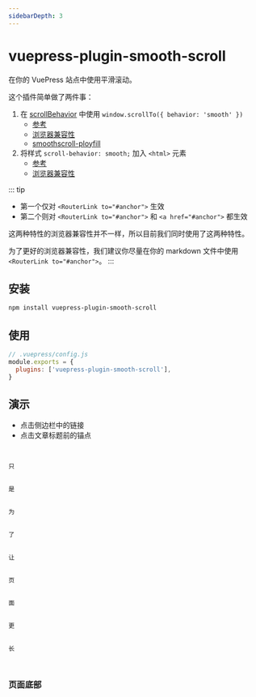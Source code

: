 ```yaml
---
sidebarDepth: 3
---
```


# vuepress-plugin-smooth-scroll <GitHubLink repo="vuepress/vuepress-contrib"/>

在你的 VuePress 站点中使用平滑滚动。

这个插件简单做了两件事：

1. 在 [scrollBehavior](https://router.vuejs.org/api/#scrollbehavior) 中使用 `window.scrollTo({ behavior: 'smooth' })`
   - [参考](https://developer.mozilla.org/en-US/docs/Web/API/Window/scrollTo)
   - [浏览器兼容性](https://developer.mozilla.org/en-US/docs/Web/API/Window/scrollTo#Browser_Compatibility)
   - [smoothscroll-ployfill](https://github.com/iamdustan/smoothscroll)
2. 将样式 `scroll-behavior: smooth;` 加入 `<html>` 元素
   - [参考](https://developer.mozilla.org/en-US/docs/Web/CSS/scroll-behavior)
   - [浏览器兼容性](https://developer.mozilla.org/en-US/docs/Web/CSS/scroll-behavior#Browser_compatibility)

::: tip

- 第一个仅对 `<RouterLink to="#anchor">` 生效
- 第二个则对 `<RouterLink to="#anchor">` 和 `<a href="#anchor">` 都生效

这两种特性的浏览器兼容性并不一样，所以目前我们同时使用了这两种特性。

为了更好的浏览器兼容性，我们建议你尽量在你的 markdown 文件中使用 `<RouterLink to="#anchor">`。
:::

## 安装

```sh
npm install vuepress-plugin-smooth-scroll
```

## 使用

```js
// .vuepress/config.js
module.exports = {
  plugins: ['vuepress-plugin-smooth-scroll'],
}
```

## 演示

- 点击侧边栏中的链接
- 点击文章标题前的锚点

```


只


是


为


了


让


页


面


更


长



```

### 页面底部
